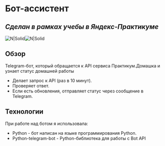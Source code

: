 # Бот-ассистент
## _Сделан в рамках учебы в Яндекс-Практикуме_

![N|Solid](https://puremodplay.com/wp-content/uploads/2021/10/download-telegram-80x80.webp)![N|Solid](https://i116.fastpic.org/big/2022/0308/dc/1032585c66dfa90bae8e0197ac6ebbdc.jpg)

## Обзор
Telegram-бот, который обращается к API сервиса Практикум.Домашка и узнает статус домашней работы

- Делает запрос к API (раз в 10 минут).
- Проверяет ответ.
- Если есть обновления, отправляет статус через сообщение в Telegram.

## Технологии

При работе над ботом я использовала:

- Python - бот написан на языке программирования Python.
- Python-telegram-bot - Python-библиотека для работы с Bot API
